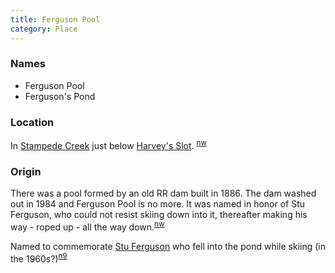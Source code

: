 ```yaml
---
title: Ferguson Pool
category: Place
---
```

### Names

- Ferguson Pool
- Ferguson's Pond

### Location

In [Stampede Creek](Stampede-Creek) just below [Harvey's Slot](Harvey's-Slot). <sup>[nw][]</sup>

### Origin

There was a pool formed by an old RR dam built in 1886. The dam washed out in 1984 and Ferguson Pool is no more. It was named in honor of Stu Ferguson, who could not resist skiing down into it, thereafter making his way - roped up - all the way down.<sup>[nw][]</sup>

Named to commemorate [Stu Ferguson](Stu-Ferguson) who fell into the pond while skiing (in the 1960s?)<sup>[n9][]</sup>


[nw]: Names-Walt "Meany Names by Walter Little, 1984"
[n9]: Names-2009 "Meany Names, by Brian Thompson & Emilio Marasco"

